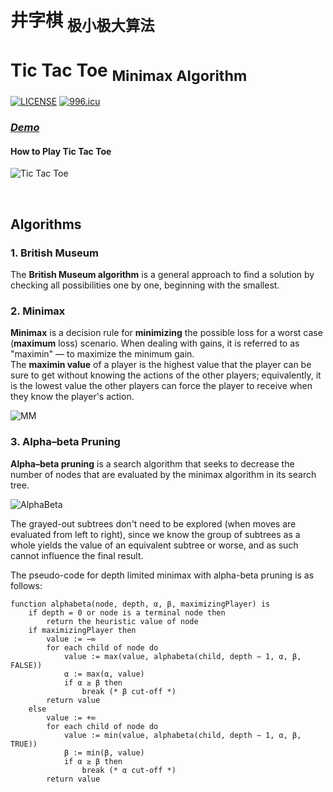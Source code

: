 # 井字棋 <sub>极小极大算法</sub>  
# Tic Tac Toe <sub>Minimax Algorithm</sub>

[![LICENSE](https://img.shields.io/github/license/bugstop/tic-tac-toe-ai)](https://github.com/bugstop/tic-tac-toe-ai) 
[![996.icu](https://img.shields.io/badge/link-996.icu-red.svg)](https://996.icu) <br>

### [***Demo***](http://bugstop.site/demo/tic-tac-toe/)

#### How to Play Tic Tac Toe

![Tic Tac Toe](https://github.com/bugstop/tic-tac-toe-ai-minimax/blob/master/_readme_image/game.png)

<br>

## Algorithms

### 1. British Museum

The **British Museum algorithm** is a general approach to find a solution by checking all possibilities one by one, beginning with the smallest.

### 2. Minimax

**Minimax** is a decision rule for **minimizing** the possible loss for a worst case (**maximum** loss) scenario. When dealing with gains, it is referred to as "maximin" — to maximize the minimum gain.  
The **maximin value** of a player is the highest value that the player can be sure to get without knowing the actions of the other players; equivalently, it is the lowest value the other players can force the player to receive when they know the player's action.

![MM](https://github.com/bugstop/tic-tac-toe-ai-minimax/blob/master/_readme_image/mm.png)

### 3. Alpha–beta Pruning

**Alpha–beta pruning** is a search algorithm that seeks to decrease the number of nodes that are evaluated by the minimax algorithm in its search tree.

![AlphaBeta](https://github.com/bugstop/tic-tac-toe-ai-minimax/blob/master/_readme_image/ab.png)

The grayed-out subtrees don't need to be explored (when moves are evaluated from left to right), since we know the group of subtrees as a whole yields the value of an equivalent subtree or worse, and as such cannot influence the final result.

The pseudo-code for depth limited minimax with alpha-beta pruning is as follows:

```
function alphabeta(node, depth, α, β, maximizingPlayer) is
    if depth = 0 or node is a terminal node then
        return the heuristic value of node
    if maximizingPlayer then
        value := −∞
        for each child of node do
            value := max(value, alphabeta(child, depth − 1, α, β, FALSE))
            α := max(α, value)
            if α ≥ β then
                break (* β cut-off *)
        return value
    else
        value := +∞
        for each child of node do
            value := min(value, alphabeta(child, depth − 1, α, β, TRUE))
            β := min(β, value)
            if α ≥ β then
                break (* α cut-off *)
        return value
```
